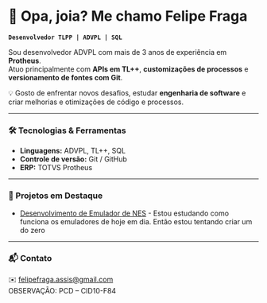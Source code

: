 # 👋 Opa, joia? Me chamo Felipe Fraga

**`Desenvolvedor TLPP | ADVPL | SQL`**

Sou desenvolvedor ADVPL com mais de 3 anos de experiência em **Protheus**.  
Atuo principalmente com **APIs em TL++**, **customizações de processos** e **versionamento de fontes com Git**.  

💡 Gosto de enfrentar novos desafios, estudar **engenharia de software** e criar melhorias e otimizações de código e processos.  

---

### 🛠️ Tecnologias & Ferramentas  
- **Linguagens:** ADVPL, TL++, SQL  
- **Controle de versão:** Git / GitHub  
- **ERP:** TOTVS Protheus  

---

### 🚀 Projetos em Destaque
- [Desenvolvimento de Emulador de NES](#) - Estou estudando como funciona os emuladores de hoje em dia. Então estou tentando criar um do zero

---

### 📬 Contato
✉️ felipefraga.assis@gmail.com  
OBSERVAÇÃO: PCD – CID10-F84
